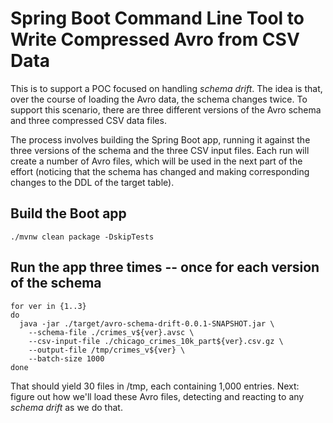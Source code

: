 # Spring Boot Command Line Tool to Write Compressed Avro from CSV Data

This is to support a POC focused on handling _schema drift_.  The idea is that, over the course of
loading the Avro data, the schema changes twice. To support this scenario, there are three different
versions of the Avro schema and three compressed CSV data files.

The process involves building the Spring Boot app, running it against the three versions of the
schema and the three CSV input files.  Each run will create a number of Avro files, which will
be used in the next part of the effort (noticing that the schema has changed and making corresponding
changes to the DDL of the target table).

## Build the Boot app
`./mvnw clean package -DskipTests`

## Run the app three times -- once for each version of the schema
```
for ver in {1..3}
do
  java -jar ./target/avro-schema-drift-0.0.1-SNAPSHOT.jar \
    --schema-file ./crimes_v${ver}.avsc \
    --csv-input-file ./chicago_crimes_10k_part${ver}.csv.gz \
    --output-file /tmp/crimes_v${ver} \
    --batch-size 1000
done
```

That should yield 30 files in /tmp, each containing 1,000 entries.  Next: figure out how we'll load
these Avro files, detecting and reacting to any *schema drift* as we do that.

